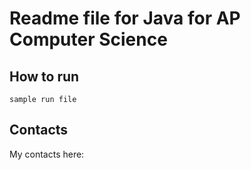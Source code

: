 # Readme file for Java for AP Computer Science

## How to run

```
sample run file
```
 ## Contacts
My contacts here: 